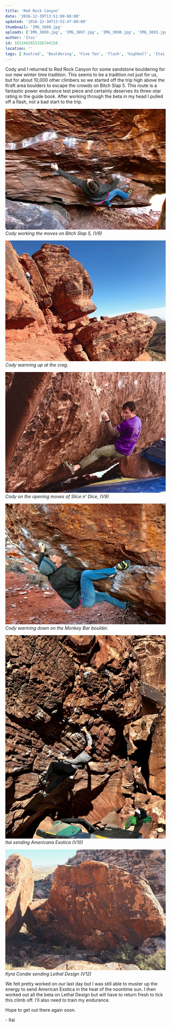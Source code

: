 ```yaml
---
title: 'Red Rock Canyon'
date: '2016-12-30T13:51:00-08:00'
updated: '2016-12-30T13:52:47-08:00'
thumbnail: 'IMG_3889.jpg'
uploads: ['IMG_3889.jpg', 'IMG_3897.jpg', 'IMG_3898.jpg', 'IMG_3893.jpg', 'IMG_3902.jpg', 'IMG_3912.jpg']
author: 'Itai'
id: 1812482651326744158
location: ''
tags: ['Axelrad', 'Bouldering', 'Five Ten', 'flash', 'highball', 'Itai', 'Las Vegas', 'Nevada', 'Red Rocks']
---
```


Cody and I returned to Red Rock Canyon for some sandstone bouldering for our new winter time tradition. This seems to be a tradition not just for us, but for about 10,000 other climbers so we started off the trip high above the Kraft area boulders to escape the crowds on Bitch Slap 5. This route is a fantastic power endurance test piece and certainly deserves its three-star rating in the guide book. After working through the beta in my head I pulled off a flash, not a bad start to the trip.

![image alt](uploads/IMG_3889.jpg)*Cody working the moves on Bitch Slap 5, (V9)*

![image alt](uploads/IMG_3897.jpg)*Cody warming up at the crag.*

![image alt](uploads/IMG_3898.jpg)*Cody on the opening moves of Slice n' Dice, (V9)*

![image alt](uploads/IMG_3893.jpg)*Cody warming down on the Monkey Bar boulder.*

![image alt](uploads/IMG_3902.jpg)*Itai sending Americana Exotica (V10)*

![image alt](uploads/IMG_3912.jpg)*Kyra Condie sending Lethal Design (V12)*

We felt pretty worked on our last day but I was still able to muster up the energy to send American Exotica in the heat of the noontime sun. I then worked out all the beta on Lethal Design but will have to return fresh to tick this climb off. I'll also need to train my endurance.

Hope to get out there again soon.

\- Itai
